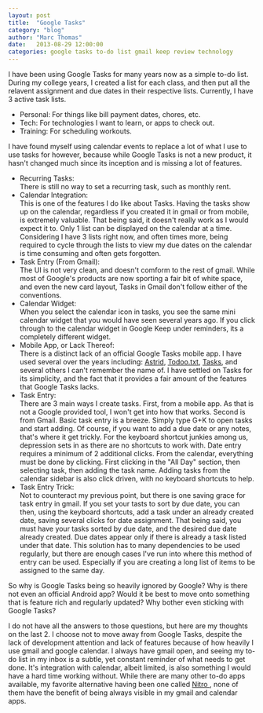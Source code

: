 ```yaml
---
layout: post
title:  "Google Tasks"
category: "blog"
author: "Marc Thomas"
date:   2013-08-29 12:00:00
categories: google tasks to-do list gmail keep review technology
---
```


I have been using Google Tasks for many years now as a simple to-do list. During my college years, I created a list for each class, and then put all the relavent assignment and due dates in their respective lists. Currently, I have 3 active task lists.

<ul>
	<li>Personal: For things like bill payment dates, chores, etc.</li>
	<li>Tech: For technologies I want to learn, or apps to check out.</li>
	<li>Training: For scheduling workouts.</li>
</ul>

I have found myself using calendar events to replace a lot of what I use to use tasks for however, because while Google Tasks is not a new product, it hasn't changed much since its inception and is missing a lot of features.

<ul>
	<li>Recurring Tasks:</li> 
		There is still no way to set a recurring task, such as monthly rent.
	<li>Calendar Integration:</li> 
		This is one of the features I do like about Tasks. Having the tasks show up on the calendar, regardless if you created it in gmail or from mobile, is extremely valuable. That being said, it doesn't really work as I would expect it to. Only 1 list can be displayed on the calendar at a time. Considering I have 3 lists right now, and often times more, being required to cycle through the lists to view my due dates on the calendar is time consuming and often gets forgotten.
	<li>Task Entry (From Gmail):</li>
		The UI is not very clean, and doesn't comform to the rest of gmail. While most of Google's products are now sporting a fair bit of white space, and even the new card layout, Tasks in Gmail don't follow either of the conventions.
	<li>Calendar Widget:</li>
 		When you select the calendar icon in tasks, you see the same mini calendar widget that you would have seen several years ago. If you click through to the calendar widget in Google Keep under reminders, its a completely different widget.
 	<li>Mobile App, or Lack Thereof:</li>
 		There is a distinct lack of an official Google Tasks mobile app. I have used several over the years including: <a href ='http://astrid.com/'> Astrid</a>, <a href='http://todotxt.com/'> Todoo.txt</a>, <a href='https://play.google.com/store/apps/details?id=ch.teamtasks.tasks.paid&amp;hl=en'>Tasks</a>, and several others I can't remember the name of. I have settled on Tasks for its simplicity, and the fact that it provides a fair amount of the features that Google Tasks lacks. 
 	<li>Task Entry:</li>
 		There are 3 main ways I create tasks. First, from a mobile app. As that is not a Google provided tool, I won't get into how that works. Second is from Gmail. Basic task entry is a breeze. Simply type G+K to open tasks and start adding. Of course, if you want to add a due date or any notes, that's where it get trickly. For the keyboard shortcut junkies among us, depression sets in as there are no shortcuts to work with. Date entry requires a minimum of 2 additional clicks. From the calendar, everything must be done by clicking. First clicking in the "All Day" section, then selecting task, then adding the task name. Adding tasks from the calendar sidebar is also click driven, with no keyboard shortcuts to help.
 	<li>Task Entry Trick:</li>
 		Not to counteract my previous point, but there is one saving grace for task entry in gmail. If you set your tasts to sort by due date, you can then, using the keyboard shortcuts, add a task under an already created date, saving several clicks for date assignment. That being said, you must have your tasks sorted by due date, and the desired due date already created. Due dates appear only if there is already a task listed under that date. This solution has to many dependencies to be used regularly, but there are enough cases I've run into where this method of entry can be used. Especially if you are creating a long list of items to be assigned to the same day.
</ul>


So why is Google Tasks being so heavily ignored by Google? Why is there not even an official Android app? Would it be best to move onto something that is feature rich and regularly updated? Why bother even sticking with Google Tasks?

I do not have all the answers to those questions, but here are my thoughts on the last 2. I choose not to move away from Google Tasks, despite the lack of development attention and lack of features because of how heavily I use gmail and google calendar. I always have gmail open, and seeing my to-do list in my inbox is a subtle, yet constant reminder of what needs to get done. It's integration with calendar, albeit limited, is also something I would have a hard time working without. While there are many other to-do apps available, my favorite alternative having been one called <a href="http://nitrotasks.com/#" target="_blank"> Nitro </a>, none of them have the benefit of being always visible in my gmail and calendar apps.


